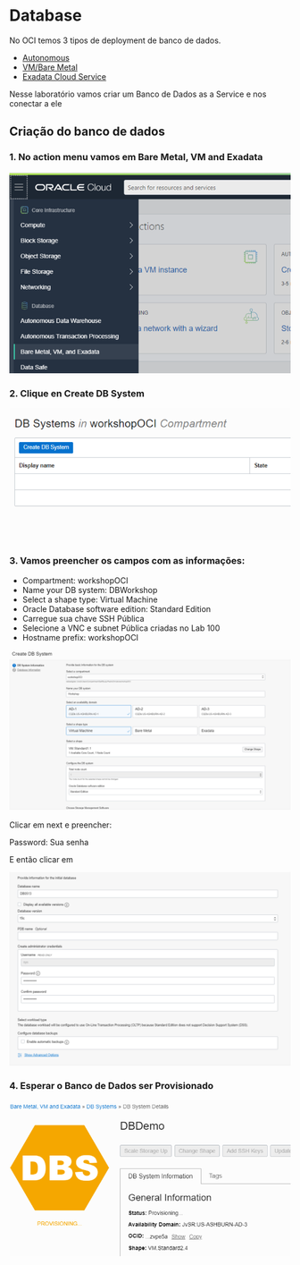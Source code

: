# Database

No OCI temos 3 tipos de deployment de banco de dados.

- [Autonomous](https://docs.cloud.oracle.com/en-us/iaas/Content/Database/Concepts/adboverview.htm)
- [VM/Bare Metal](https://docs.cloud.oracle.com/en-us/iaas/Content/Database/Concepts/overview.htm)
- [Exadata Cloud Service](https://docs.cloud.oracle.com/en-us/iaas/Content/Database/Concepts/exaoverview.htm)

Nesse laboratório vamos criar um Banco de Dados as a Service e nos conectar a ele

## Criação do banco de dados

### 1. No action menu vamos em Bare Metal, VM and Exadata

<p align="center">
  <img src="https://github.com/ChristoPedro/OCIHandsOn/blob/master/Lab%20400/images/actionmenu.png" >
</p>

### 2. Clique en Create DB System

<p align="center">
  <img src="https://github.com/ChristoPedro/OCIHandsOn/blob/master/Lab%20400/images/createdb1.png" >
</p>

### 3. Vamos preencher os campos com as informações:

- Compartment: workshopOCI
- Name your DB system: DBWorkshop
- Select a shape type: Virtual Machine
- Oracle Database software edition: Standard Edition
- Carregue sua chave SSH Pública
- Selecione a VNC e subnet Pública criadas no Lab 100
- Hostname prefix: workshopOCI

<p align="center">
  <img src="https://github.com/ChristoPedro/OCIHandsOn/blob/master/Lab%20400/images/createdb2.png" >
</p>

Clicar em next e preencher:

Password: Sua senha

E então clicar em 

<p align="center">
  <img src="https://github.com/ChristoPedro/OCIHandsOn/blob/master/Lab%20400/images/createdb3.png" >
</p>

### 4. Esperar o Banco de Dados ser Provisionado

<p align="center">
  <img src="https://github.com/ChristoPedro/OCIHandsOn/blob/master/Lab%20400/images/provisioning.png" >
</p>
